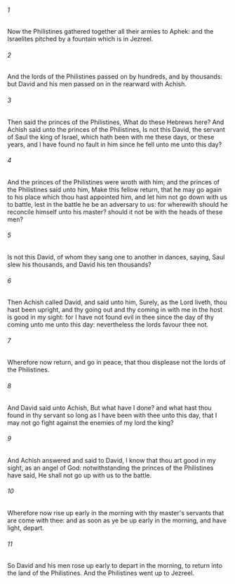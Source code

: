 ###### 1
Now the Philistines gathered together all their armies to Aphek: and the Israelites pitched by a fountain which is in Jezreel.

###### 2
And the lords of the Philistines passed on by hundreds, and by thousands: but David and his men passed on in the rearward with Achish.

###### 3
Then said the princes of the Philistines, What do these Hebrews here? And Achish said unto the princes of the Philistines, Is not this David, the servant of Saul the king of Israel, which hath been with me these days, or these years, and I have found no fault in him since he fell unto me unto this day?

###### 4
And the princes of the Philistines were wroth with him; and the princes of the Philistines said unto him, Make this fellow return, that he may go again to his place which thou hast appointed him, and let him not go down with us to battle, lest in the battle he be an adversary to us: for wherewith should he reconcile himself unto his master? should it not be with the heads of these men?

###### 5
Is not this David, of whom they sang one to another in dances, saying, Saul slew his thousands, and David his ten thousands?

###### 6
Then Achish called David, and said unto him, Surely, as the Lord liveth, thou hast been upright, and thy going out and thy coming in with me in the host is good in my sight: for I have not found evil in thee since the day of thy coming unto me unto this day: nevertheless the lords favour thee not.

###### 7
Wherefore now return, and go in peace, that thou displease not the lords of the Philistines.

###### 8
And David said unto Achish, But what have I done? and what hast thou found in thy servant so long as I have been with thee unto this day, that I may not go fight against the enemies of my lord the king?

###### 9
And Achish answered and said to David, I know that thou art good in my sight, as an angel of God: notwithstanding the princes of the Philistines have said, He shall not go up with us to the battle.

###### 10
Wherefore now rise up early in the morning with thy master's servants that are come with thee: and as soon as ye be up early in the morning, and have light, depart.

###### 11
So David and his men rose up early to depart in the morning, to return into the land of the Philistines. And the Philistines went up to Jezreel.

